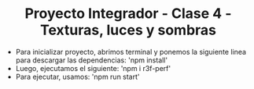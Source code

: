 <div align=center justify= center>

<h1>Proyecto Integrador - Clase 4 - Texturas, luces y sombras</h1>
  
</div>

<ul justify= center>
  <li>Para inicializar proyecto,  abrimos terminal y ponemos la siguiente linea para descargar las dependencias: 'npm install'</li>
  <li>Luego, ejecutamos el siguiente: 'npm i r3f-perf'</li>
  <li>Para ejecutar, usamos: 'npm run start'</li>
</ul>
